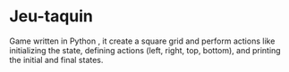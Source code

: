 # Jeu-taquin
Game written in Python , it create a square grid and perform actions like initializing the state, defining actions (left, right, top, bottom), and printing the initial and final states. 
